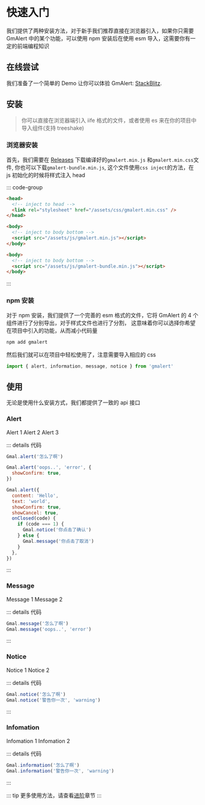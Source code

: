 # 快速入门

我们提供了两种安装方法，对于新手我们推荐直接在浏览器引入，如果你只需要 GmAlert 中的某个功能，可以使用 npm 安装后在使用 esm 导入，这需要你有一定的前端编程知识

## 在线尝试

我们准备了一个简单的 Demo 让你可以体验 GmAlert: [StackBlitz](https://stackblitz.com/edit/gmalertdemo?file=script.js).

## 安装

> 你可以直接在浏览器端引入 iife 格式的文件，或者使用 es 来在你的项目中导入组件(支持 treeshake)

### 浏览器安装

首先，我们需要在 [Releases](https://github.com/GmeroAlert/GmAlert/releases) 下载编译好的`gmalert.min.js`
和`gmalert.min.css`文件, 你也可以下载`gmalert-bundle.min.js`, 这个文件使用`css inject`的方法，在 js 初始化的时候将样式注入 head

::: code-group

```html [css and js]
<head>
  <!-- inject to head -->
  <link rel="stylesheet" href="/assets/css/gmalert.min.css" />
</head>

<body>
  <!-- inject to body bottom -->
  <script src="/assets/js/gmalert.min.js"></script>
</body>
```

```html [js bundle]
<body>
  <!-- inject to body bottom -->
  <script src="/assets/js/gmalert-bundle.min.js"></script>
</body>
```

:::

### npm 安装

对于 npm 安装，我们提供了一个完善的 esm 格式的文件，它将 GmAlert 的 4 个组件进行了分别导出，对于样式文件也进行了分割，
这意味着你可以选择你希望在项目中引入的功能，从而减小代码量

```sh
npm add gmalert
```

然后我们就可以在项目中轻松使用了，注意需要导入相应的 css

```ts
import { alert, information, message, notice } from 'gmalert'
```

## 使用

无论是使用什么安装方式，我们都提供了一致的 api 接口

### Alert

<script setup>
import { alert,message,notice,information } from '../components/gmalert.esm.js'
import GmBtn from '../components/GmBtn.vue'
import BtnGroup from '../components/BtnGroup.vue'
</script>

<BtnGroup>
    <GmBtn :onClick="()=>{alert('怎么了啊')}">Alert 1</GmBtn>
    <GmBtn :onClick="()=>{alert('oops...', 'error', {
        showConfirm: true,
        timeout: 5000,
    })}">Alert 2</GmBtn>
    <GmBtn :onClick="()=>{
        alert({content: 'Hello',text: 'world',showConfirm: true,showCancel: true,
            onClosed(code){
            if (code === 1) notice('你点击了确认') 
            else message('你点击了取消')
            }})
    }">Alert 3</GmBtn>
</BtnGroup>

::: details 代码

```js
Gmal.alert('怎么了啊')

Gmal.alert('oops..', 'error', {
  showConfirm: true,
})

Gmal.alert({
  content: 'Hello',
  text: 'world',
  showConfirm: true,
  showCancel: true,
  onClosed(code) {
    if (code === 1) {
      Gmal.notice('你点击了确认')
    } else {
      Gmal.message('你点击了取消')
    }
  },
})
```

:::

### Message

<BtnGroup>
    <GmBtn :onClick="()=>{message('怎么了啊')}">Message 1</GmBtn>
    <GmBtn :onClick="()=>{message('oops...', 'error')}">Message 2</GmBtn>
</BtnGroup>

::: details 代码
```js
Gmal.message('怎么了啊')
Gmal.message('oops..', 'error')
```
:::

### Notice

<BtnGroup>
    <GmBtn :onClick="()=>{notice('怎么了啊')}">Notice 1</GmBtn>
    <GmBtn :onClick="()=>{notice('警告你一次', 'warning')}">Notice 2</GmBtn>
</BtnGroup>

::: details 代码
```js
Gmal.notice('怎么了啊')
Gmal.notice('警告你一次', 'warning')
```
:::

### Infomation

<BtnGroup>
    <GmBtn :onClick="()=>{information('怎么了啊')}">Infomation 1</GmBtn>
    <GmBtn :onClick="()=>{information('警告你一次', 'warning')}">Infomation 2</GmBtn>
</BtnGroup>

::: details 代码
```js
Gmal.information('怎么了啊')
Gmal.information('警告你一次', 'warning')
```
:::

::: tip
更多使用方法，请查看[进阶](/guide/api)章节
:::